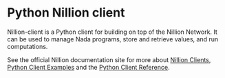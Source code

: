 # Python Nillion client

Nillion-client is a Python client for building on top of the Nillion Network.
It can be used to manage Nada programs, store and retrieve values, and run
computations.

See the official Nillion documentation site for more about [Nillion
Clients][clients], [Python Client Examples][examples] and the [Python Client
Reference][reference].

[clients]: https://docs.nillion.com/nillion-client

[examples]: https://docs.nillion.com/python-client-examples

[reference]: https://docs.nillion.com/python-client-reference
